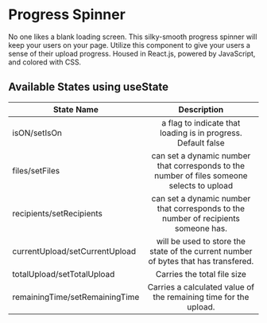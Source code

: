 # Progress Spinner 
No one likes a blank loading screen. This silky-smooth progress spinner will keep your users on your page. Utilize this component to give your users a sense of their upload progress. Housed in React.js, powered by JavaScript, and colored with CSS.

## Available States using useState
| State Name        | Description           |
| ------------- |:-------------:|
| isON/setIsOn      | a flag to indicate that loading is in progress. Default false |
| files/setFiles      | can set a dynamic number that corresponds to the number of files someone selects to upload      |
| recipients/setRecipients | can set a dynamic number that corresponds to the number of recipients someone has.      |
| currentUpload/setCurrentUpload | will be used to store the state of the current number of bytes that has transfered.      |
| totalUpload/setTotalUpload | Carries the total file size      |
| remainingTime/setRemainingTime | Carries a calculated value of the remaining time for the upload.      |

